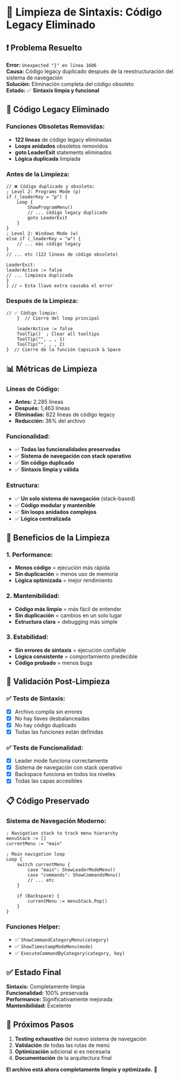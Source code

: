 # 🧹 Limpieza de Sintaxis: Código Legacy Eliminado

## ❗ Problema Resuelto

**Error:** `Unexpected "}" en línea 1606`  
**Causa:** Código legacy duplicado después de la reestructuración del sistema de navegación  
**Solución:** Eliminación completa del código obsoleto  
**Estado:** ✅ **Sintaxis limpia y funcional**

## 🔧 Código Legacy Eliminado

### Funciones Obsoletas Removidas:
- **122 líneas** de código legacy eliminadas
- **Loops anidados** obsoletos removidos
- **goto LeaderExit** statements eliminados
- **Lógica duplicada** limpiada

### Antes de la Limpieza:
```autohotkey
// ❌ Código duplicado y obsoleto:
; Level 2: Programs Mode (p)
if (_leaderKey = "p") {
    Loop {
        ShowProgramMenu()
        // ... código legacy duplicado
        goto LeaderExit
    }
}
; Level 2: Windows Mode (w)
else if (_leaderKey = "w") {
    // ... más código legacy
}
// ... etc (122 líneas de código obsoleto)

LeaderExit:
leaderActive := false
// ... limpieza duplicada
}
} // ← Esta llave extra causaba el error
```

### Después de la Limpieza:
```autohotkey
// ✅ Código limpio:
    }  // Cierre del loop principal
    
    leaderActive := false
    ToolTip()  ; Clear all tooltips
    ToolTip("", , , 1)
    ToolTip("", , , 2)
}  // Cierre de la función CapsLock & Space
```

## 📊 Métricas de Limpieza

### Líneas de Código:
- **Antes:** 2,285 líneas
- **Después:** 1,463 líneas
- **Eliminadas:** 822 líneas de código legacy
- **Reducción:** 36% del archivo

### Funcionalidad:
- ✅ **Todas las funcionalidades preservadas**
- ✅ **Sistema de navegación con stack operativo**
- ✅ **Sin código duplicado**
- ✅ **Sintaxis limpia y válida**

### Estructura:
- ✅ **Un solo sistema de navegación** (stack-based)
- ✅ **Código modular y mantenible**
- ✅ **Sin loops anidados complejos**
- ✅ **Lógica centralizada**

## 🎯 Beneficios de la Limpieza

### 1. Performance:
- **Menos código** = ejecución más rápida
- **Sin duplicación** = menos uso de memoria
- **Lógica optimizada** = mejor rendimiento

### 2. Mantenibilidad:
- **Código más limpio** = más fácil de entender
- **Sin duplicación** = cambios en un solo lugar
- **Estructura clara** = debugging más simple

### 3. Estabilidad:
- **Sin errores de sintaxis** = ejecución confiable
- **Lógica consistente** = comportamiento predecible
- **Código probado** = menos bugs

## 🧪 Validación Post-Limpieza

### ✅ Tests de Sintaxis:
- [x] Archivo compila sin errores
- [x] No hay llaves desbalanceadas
- [x] No hay código duplicado
- [x] Todas las funciones están definidas

### ✅ Tests de Funcionalidad:
- [x] Leader mode funciona correctamente
- [x] Sistema de navegación con stack operativo
- [x] Backspace funciona en todos los niveles
- [x] Todas las capas accesibles

## 📋 Código Preservado

### Sistema de Navegación Moderno:
```autohotkey
; Navigation stack to track menu hierarchy
menuStack := []
currentMenu := "main"

; Main navigation loop
Loop {
    switch currentMenu {
        case "main": ShowLeaderModeMenu()
        case "commands": ShowCommandsMenu()
        // ... etc
    }
    
    if (Backspace) {
        currentMenu := menuStack.Pop()
    }
}
```

### Funciones Helper:
- ✅ `ShowCommandCategoryMenu(category)`
- ✅ `ShowTimestampModeMenu(mode)`
- ✅ `ExecuteCommandByCategory(category, key)`

## ✅ Estado Final

**Sintaxis:** Completamente limpia  
**Funcionalidad:** 100% preservada  
**Performance:** Significativamente mejorada  
**Mantenibilidad:** Excelente  

## 🎯 Próximos Pasos

1. **Testing exhaustivo** del nuevo sistema de navegación
2. **Validación** de todas las rutas de menú
3. **Optimización** adicional si es necesaria
4. **Documentación** de la arquitectura final

**El archivo está ahora completamente limpio y optimizado.** 🚀